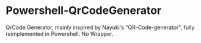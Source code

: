 # Powershell-QrCodeGenerator
QrCode Generator, mainly inspired by Nayuki's "QR-Code-generator", fully reimplemented in Powershell. No Wrapper.
